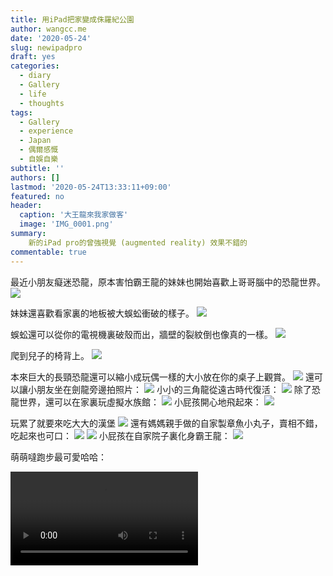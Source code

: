 ```yaml
---
title: 用iPad把家變成侏羅紀公園
author: wangcc.me
date: '2020-05-24'
slug: newipadpro
draft: yes
categories:
  - diary
  - Gallery
  - life
  - thoughts
tags:
  - Gallery
  - experience
  - Japan
  - 偶爾感慨
  - 自娛自樂
subtitle: ''
authors: []
lastmod: '2020-05-24T13:33:11+09:00'
featured: no
header:
  caption: '大王龍來我家做客'
  image: 'IMG_0001.png'
summary: 
    新的iPad pro的曾強視覺 (augmented reality) 效果不錯的
commentable: true 
---
```



最近小朋友癡迷恐龍，原本害怕霸王龍的妹妹也開始喜歡上哥哥腦中的恐龍世界。
![](/img/IMG_0033.png)


妹妹還喜歡看家裏的地板被大蜈蚣衝破的樣子。
![](/img/IMG_0009.png)

蜈蚣還可以從你的電視機裏破殼而出，牆壁的裂紋倒也像真的一樣。
![](/img/IMG_0012.png)

爬到兒子的椅背上。
![](/img/IMG_0013.png)

本來巨大的長頸恐龍還可以縮小成玩偶一樣的大小放在你的桌子上觀賞。
![](/img/IMG_0014.png)
還可以讓小朋友坐在劍龍旁邊拍照片：
![](/img/IMG_0019.png)
小小的三角龍從遠古時代復活：
![](/img/IMG_0034.png)
除了恐龍世界，還可以在家裏玩虛擬水族館：
![](/img/IMG_0038.png)
小屁孩開心地飛起來：
![](/img/IMG_0039.png)




玩累了就要來吃大大的漢堡
![](/img/IMG_5002.jpeg)
還有媽媽親手做的自家製章魚小丸子，賣相不錯，吃起來也可口：
![](/img/IMG_5019.jpeg)
![](/img/IMG_5017.jpeg)
小屁孩在自家院子裏化身霸王龍：
![](/img/IMG_5023.jpeg)

萌萌噠跑步最可愛哈哈：

<video width=auto height=auto controls allowfullscreen>
  <source src="/video/IMG_5014.mov" type="video/mp4">
</video>
